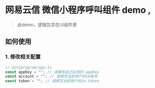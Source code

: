 # 网易云信 微信小程序呼叫组件 demo ,
> 此demo，逻辑包含在UI组件里

## 如何使用

### 1. 修改相关配置

```javascript
// miniprogram/app.ts
const appKey = ""; // 请填写自己应用的 appKey
const account = ""; // 请填写当前用户的im账号
const token = ""; // 请填写当前用户的im token
```
